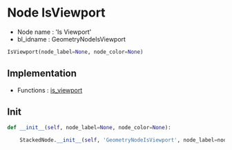 # Node IsViewport

- Node name : 'Is Viewport'
- bl_idname : GeometryNodeIsViewport


``` python
IsViewport(node_label=None, node_color=None)
```
## Implementation

- Functions : [is_viewport](/docs/GeoNodes/GeoNodes.md#is_viewport)

## Init

``` python
def __init__(self, node_label=None, node_color=None):

    StackedNode.__init__(self, 'GeometryNodeIsViewport', node_label=node_label, node_color=node_color)
```
